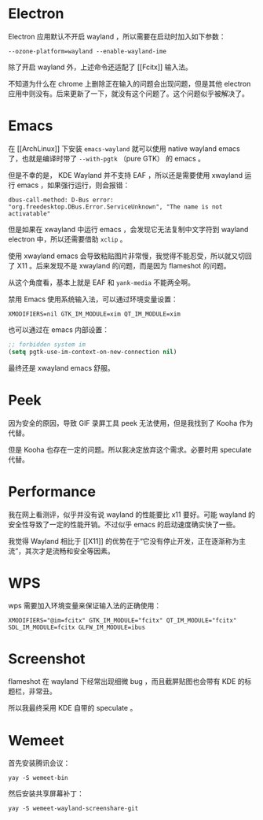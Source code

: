 # Electron

Electron 应用默认不开启 wayland ，所以需要在启动时加入如下参数：

``` shell
--ozone-platform=wayland --enable-wayland-ime
```

除了开启 wayland 外，上述命令还适配了 [[Fcitx]] 输入法。

不知道为什么在 chrome 上删除正在输入的问题会出现问题，但是其他 electron 应用中则没有。后来更新了一下，就没有这个问题了。这个问题似乎被解决了。

# Emacs

在 [[ArchLinux]] 下安装 `emacs-wayland` 就可以使用 native wayland emacs 了，也就是编译时带了 `--with-pgtk` （pure GTK） 的 emacs 。

但是不幸的是， KDE Wayland 并不支持 EAF ，所以还是需要使用 xwayland 运行 emacs ，如果强行运行，则会报错：

``` shell
dbus-call-method: D-Bus error: "org.freedesktop.DBus.Error.ServiceUnknown", "The name is not activatable"
```

但是如果在 xwayland 中运行 emacs ，会发现它无法复制中文字符到 wayland electron 中，所以还需要借助 `xclip` 。

使用 xwayland emacs 会导致粘贴图片非常慢，我觉得不能忍受，所以就又切回了 X11 。后来发现不是 xwayland 的问题，而是因为 flameshot 的问题。

从这个角度看，基本上就是 EAF 和 `yank-media` 不能两全啊。

禁用 Emacs 使用系统输入法，可以通过环境变量设置：

``` shell
XMODIFIERS=nil GTK_IM_MODULE=xim QT_IM_MODULE=xim
```

也可以通过在 emacs 内部设置：

``` commonlisp
;; forbidden system im
(setq pgtk-use-im-context-on-new-connection nil)
```

最终还是 xwayland emacs 舒服。

# Peek

因为安全的原因，导致 GIF 录屏工具 peek 无法使用，但是我找到了 Kooha 作为代替。

但是 Kooha 也存在一定的问题。所以我决定放弃这个需求。必要时用 speculate 代替。

# Performance

我在网上看测评，似乎并没有说 wayland 的性能要比 x11 要好。可能 wayland 的安全性导致了一定的性能开销。不过似乎 emacs 的启动速度确实快了一些。

我觉得 Wayland 相比于 [[X11]] 的优势在于“它没有停止开发，正在逐渐称为主流”，其次才是流畅和安全等因素。

# WPS

wps 需要加入环境变量来保证输入法的正确使用：

``` shell
XMODIFIERS="@im=fcitx" GTK_IM_MODULE="fcitx" QT_IM_MODULE="fcitx" SDL_IM_MODULE=fcitx GLFW_IM_MODULE=ibus
```

# Screenshot

flameshot 在 wayland 下经常出现细微 bug ，而且截屏贴图也会带有 KDE 的标题栏，非常丑。

所以我最终采用 KDE 自带的 speculate 。

# Wemeet

首先安装腾讯会议：

``` shell
yay -S wemeet-bin
```

然后安装共享屏幕补丁：

``` shell
yay -S wemeet-wayland-screenshare-git
```
